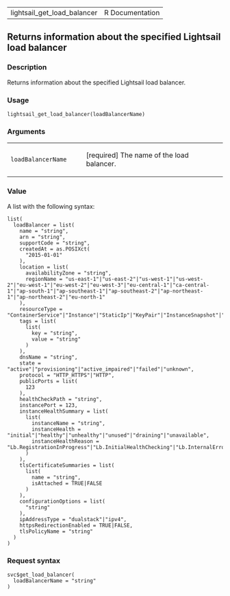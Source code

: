 <table style="width: 100%;">
<tbody>
<tr class="odd">
<td>lightsail_get_load_balancer</td>
<td style="text-align: right;">R Documentation</td>
</tr>
</tbody>
</table>

## Returns information about the specified Lightsail load balancer

### Description

Returns information about the specified Lightsail load balancer.

### Usage

    lightsail_get_load_balancer(loadBalancerName)

### Arguments

<table>
<colgroup>
<col style="width: 35%" />
<col style="width: 65%" />
</colgroup>
<tbody>
<tr class="odd">
<td><code
id="lightsail_get_load_balancer_:_loadBalancerName">loadBalancerName</code></td>
<td><p>[required] The name of the load balancer.</p></td>
</tr>
</tbody>
</table>

### Value

A list with the following syntax:

    list(
      loadBalancer = list(
        name = "string",
        arn = "string",
        supportCode = "string",
        createdAt = as.POSIXct(
          "2015-01-01"
        ),
        location = list(
          availabilityZone = "string",
          regionName = "us-east-1"|"us-east-2"|"us-west-1"|"us-west-2"|"eu-west-1"|"eu-west-2"|"eu-west-3"|"eu-central-1"|"ca-central-1"|"ap-south-1"|"ap-southeast-1"|"ap-southeast-2"|"ap-northeast-1"|"ap-northeast-2"|"eu-north-1"
        ),
        resourceType = "ContainerService"|"Instance"|"StaticIp"|"KeyPair"|"InstanceSnapshot"|"Domain"|"PeeredVpc"|"LoadBalancer"|"LoadBalancerTlsCertificate"|"Disk"|"DiskSnapshot"|"RelationalDatabase"|"RelationalDatabaseSnapshot"|"ExportSnapshotRecord"|"CloudFormationStackRecord"|"Alarm"|"ContactMethod"|"Distribution"|"Certificate"|"Bucket",
        tags = list(
          list(
            key = "string",
            value = "string"
          )
        ),
        dnsName = "string",
        state = "active"|"provisioning"|"active_impaired"|"failed"|"unknown",
        protocol = "HTTP_HTTPS"|"HTTP",
        publicPorts = list(
          123
        ),
        healthCheckPath = "string",
        instancePort = 123,
        instanceHealthSummary = list(
          list(
            instanceName = "string",
            instanceHealth = "initial"|"healthy"|"unhealthy"|"unused"|"draining"|"unavailable",
            instanceHealthReason = "Lb.RegistrationInProgress"|"Lb.InitialHealthChecking"|"Lb.InternalError"|"Instance.ResponseCodeMismatch"|"Instance.Timeout"|"Instance.FailedHealthChecks"|"Instance.NotRegistered"|"Instance.NotInUse"|"Instance.DeregistrationInProgress"|"Instance.InvalidState"|"Instance.IpUnusable"
          )
        ),
        tlsCertificateSummaries = list(
          list(
            name = "string",
            isAttached = TRUE|FALSE
          )
        ),
        configurationOptions = list(
          "string"
        ),
        ipAddressType = "dualstack"|"ipv4",
        httpsRedirectionEnabled = TRUE|FALSE,
        tlsPolicyName = "string"
      )
    )

### Request syntax

    svc$get_load_balancer(
      loadBalancerName = "string"
    )

